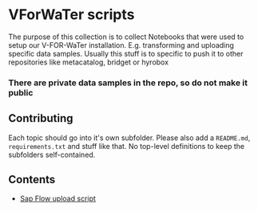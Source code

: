 # VForWaTer scripts

The purpose of this collection is to collect Notebooks that were used to setup our V-FOR-WaTer installation. E.g. transforming and uploading specific data samples. Usually this stuff is to specific to push it to other repositories like metacatalog, bridget or hyrobox

### There are private data samples in the repo, so do not make it public


## Contributing

Each topic should go into it's own subfolder. Please also add a `README.md`, `requirements.txt` and stuff like that. No top-level definitions to keep the subfolders self-contained.

## Contents

* [Sap Flow upload script](https://github.com/VForWaTer/scripts/tree/master/sap_flow_upload)


